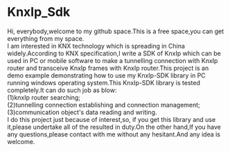 # KnxIp_Sdk
Hi, everybody,welcome to my github space.This is a free space,you can get everything from my space.    
I am interested in KNX technology which is spreading in China widely.According to KNX specification,I write a SDK of KnxIp which can be used in PC or mobile software to make a tunnelling connection with KnxIp router and transceive KnxIp frames with KnxIp router.This project is an demo example demonstrating how to use my KnxIp-SDK library in PC running windows operating system.This KnxIp-SDK library is tested completely.It can do such job as blow:    
(1)knxIp router searching;    
(2)tunnelling connection establishing and connection management;    
(3)communication object's data reading and writing.    
I do this project just because of interest,so, if you get this library and use it,please undertake all of the resulted in duty.On the other hand,If you have any questions,please contact with me without any hesitant.And any idea is welcome.
